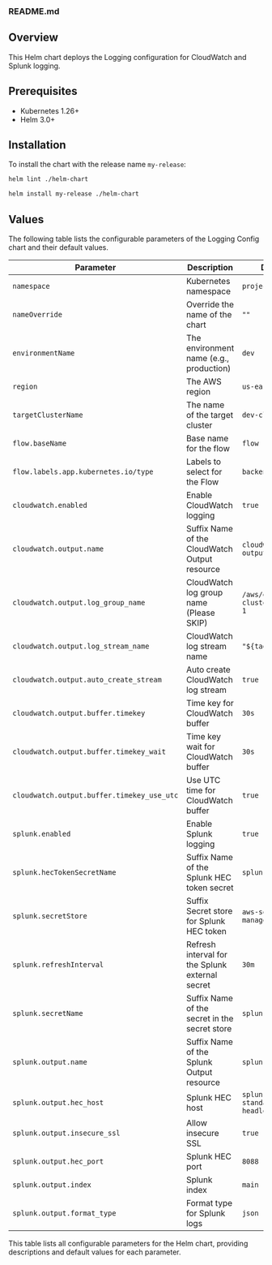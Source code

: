 ### README.md

## Overview

This Helm chart deploys the Logging configuration for CloudWatch and Splunk logging.

## Prerequisites

- Kubernetes 1.26+
- Helm 3.0+

## Installation

To install the chart with the release name `my-release`:

```sh
helm lint ./helm-chart
```

```sh
helm install my-release ./helm-chart
```
## Values

The following table lists the configurable parameters of the Logging Config chart and their default values.

| Parameter                                      | Description                                           | Default                                       |
|------------------------------------------------|-------------------------------------------------------|-----------------------------------------------|
| `namespace`                                    | Kubernetes namespace                                  | `project-1`                                   |
| `nameOverride`                                 | Override the name of the chart                        | `""`                                          |
| `environmentName`                              | The environment name (e.g., production)               | `dev`                                         |
| `region`                                       | The AWS region                                        | `us-east-1`                                   |
| `targetClusterName`                            | The name of the target cluster                        | `dev-cluster`                                 |
| `flow.baseName`                                | Base name for the flow                                | `flow`                                        |
| `flow.labels.app.kubernetes.io/type`           | Labels to select for the Flow                         | `backend`                                     |
| `cloudwatch.enabled`                           | Enable CloudWatch logging                             | `true`                                        |
| `cloudwatch.output.name`                       | Suffix Name of the CloudWatch Output resource         | `cloudwatch-output`                           |
| `cloudwatch.output.log_group_name`             | CloudWatch log group name  (Please SKIP)              | `/aws/eks/test-cluster/project-1`             |
| `cloudwatch.output.log_stream_name`            | CloudWatch log stream name                            | `"${tag}"`                                    |
| `cloudwatch.output.auto_create_stream`         | Auto create CloudWatch log stream                     | `true`                                        |
| `cloudwatch.output.buffer.timekey`             | Time key for CloudWatch buffer                        | `30s`                                         |
| `cloudwatch.output.buffer.timekey_wait`        | Time key wait for CloudWatch buffer                   | `30s`                                         |
| `cloudwatch.output.buffer.timekey_use_utc`     | Use UTC time for CloudWatch buffer                    | `true`                                        |
| `splunk.enabled`                               | Enable Splunk logging                                 | `true`                                        |
| `splunk.hecTokenSecretName`                    | Suffix Name of the Splunk HEC token secret            | `splunk-hec-token`                            |
| `splunk.secretStore`                           | Suffix Secret store for Splunk HEC token              | `aws-secrets-manager`                         |
| `splunk.refreshInterval`                       | Refresh interval for the Splunk external secret       | `30m`                                         |
| `splunk.secretName`                            | Suffix Name of the secret in the secret store         | `splunk-hec-token`                            |
| `splunk.output.name`                           | Suffix Name of the Splunk Output resource             | `splunk-output`                               |
| `splunk.output.hec_host`                       | Splunk HEC host                                       | `splunk-single-standalone-headless`           |
| `splunk.output.insecure_ssl`                   | Allow insecure SSL                                    | `true`                                        |
| `splunk.output.hec_port`                       | Splunk HEC port                                       | `8088`                                        |
| `splunk.output.index`                          | Splunk index                                          | `main`                                        |
| `splunk.output.format_type`                    | Format type for Splunk logs                           | `json`                                        |

This table lists all configurable parameters for the Helm chart, providing descriptions and default values for each parameter.
